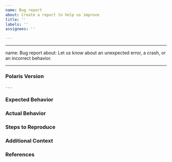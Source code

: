 ```yaml
---
name: Bug report
about: Create a report to help us improve
title: ''
labels: ''
assignees: ''

---
```


---
name: Bug report
about: Let us know about an unexpected error, a crash, or an incorrect behavior.

---

### Polaris Version
<!---
Run `polaris --version` to show the version, and paste the result between the ``` marks below.

If you are not running the latest version of Polaris, please try upgrading because your issue may have already been fixed.
-->

```
...
```

### Expected Behavior
<!--
What should have happened?
-->

### Actual Behavior
<!--
What actually happened?
-->

### Steps to Reproduce
<!--
Please list the full steps required to reproduce the issue, for example:
1. `polaris --audit --output-format score`
-->

### Additional Context
<!--
Are there anything atypical about your situation that we should know? 
-->

### References
<!--
Are there any other GitHub issues (open or closed) or Pull Requests that should be linked here? For example:

- #6017

-->
